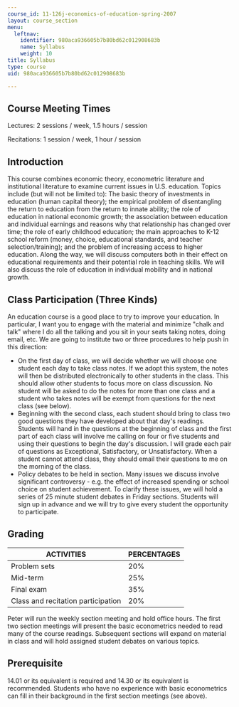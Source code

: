 ```yaml
---
course_id: 11-126j-economics-of-education-spring-2007
layout: course_section
menu:
  leftnav:
    identifier: 980aca936605b7b80bd62c012908683b
    name: Syllabus
    weight: 10
title: Syllabus
type: course
uid: 980aca936605b7b80bd62c012908683b

---
```


Course Meeting Times
--------------------

Lectures: 2 sessions / week, 1.5 hours / session

Recitations: 1 session / week, 1 hour / session

Introduction
------------

This course combines economic theory, econometric literature and institutional literature to examine current issues in U.S. education. Topics include (but will not be limited to): The basic theory of investments in education (human capital theory); the empirical problem of disentangling the return to education from the return to innate ability; the role of education in national economic growth; the association between education and individual earnings and reasons why that relationship has changed over time; the role of early childhood education; the main approaches to K-12 school reform (money, choice, educational standards, and teacher selection/training); and the problem of increasing access to higher education. Along the way, we will discuss computers both in their effect on educational requirements and their potential role in teaching skills. We will also discuss the role of education in individual mobility and in national growth.

Class Participation (Three Kinds)
---------------------------------

An education course is a good place to try to improve your education. In particular, I want you to engage with the material and minimize "chalk and talk" where I do all the talking and you sit in your seats taking notes, doing email, etc. We are going to institute two or three procedures to help push in this direction:

*   On the first day of class, we will decide whether we will choose one student each day to take class notes. If we adopt this system, the notes will then be distributed electronically to other students in the class. This should allow other students to focus more on class discussion. No student will be asked to do the notes for more than one class and a student who takes notes will be exempt from questions for the next class (see below).
*   Beginning with the second class, each student should bring to class two good questions they have developed about that day's readings. Students will hand in the questions at the beginning of class and the first part of each class will involve me calling on four or five students and using their questions to begin the day's discussion. I will grade each pair of questions as Exceptional, Satisfactory, or Unsatisfactory. When a student cannot attend class, they should email their questions to me on the morning of the class.
*   Policy debates to be held in section. Many issues we discuss involve significant controversy - e.g. the effect of increased spending or school choice on student achievement. To clarify these issues, we will hold a series of 25 minute student debates in Friday sections. Students will sign up in advance and we will try to give every student the opportunity to participate.

Grading
-------

| ACTIVITIES | PERCENTAGES |
| --- | --- |
| Problem sets | 20% |
| Mid-term | 25% |
| Final exam | 35% |
| Class and recitation participation | 20% 

Peter will run the weekly section meeting and hold office hours. The first two section meetings will present the basic econometrics needed to read many of the course readings. Subsequent sections will expand on material in class and will hold assigned student debates on various topics.

Prerequisite
------------

14.01 or its equivalent is required and 14.30 or its equivalent is recommended. Students who have no experience with basic econometrics can fill in their background in the first section meetings (see above).